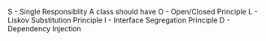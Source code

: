 S - Single Responsiblity 
	A class should have 
O - Open/Closed Principle
L - Liskov Substitution Principle
I - Interface Segregation Principle 
D - Dependency Injection